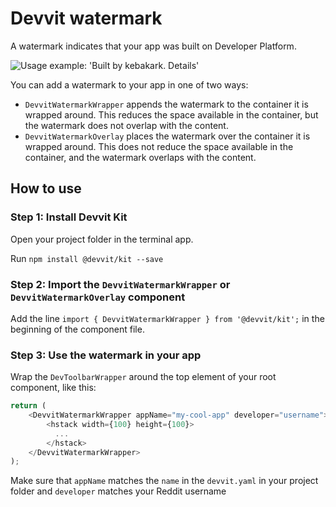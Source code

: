 # Devvit watermark

A watermark indicates that your app was built on Developer Platform.

<img src="https://i.redd.it/cdnom5lo41gd1.png" alt="Usage example: 'Built by kebakark. Details'">

You can add a watermark to your app in one of two ways:

- `DevvitWatermarkWrapper` appends the watermark to the container it is wrapped around. This reduces the space available in the container, but the watermark does not overlap with the content.
- `DevvitWatermarkOverlay` places the watermark over the container it is wrapped around. This does not reduce the space available in the container, and the watermark overlaps with the content.

## How to use

### Step 1: Install Devvit Kit

Open your project folder in the terminal app.

Run `npm install @devvit/kit --save`

### Step 2: Import the `DevvitWatermarkWrapper` or `DevvitWatermarkOverlay` component

Add the line `import { DevvitWatermarkWrapper } from '@devvit/kit';` in the beginning of the component file.

### Step 3: Use the watermark in your app

Wrap the `DevToolbarWrapper` around the top element of your root component, like this:

```typescript jsx
return (
    <DevvitWatermarkWrapper appName="my-cool-app" developer="username">
        <hstack width={100} height={100}>
          ...
        </hstack>
    </DevvitWatermarkWrapper>
);
```

Make sure that `appName` matches the `name` in the `devvit.yaml` in your project folder and `developer` matches your Reddit username
